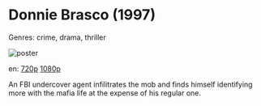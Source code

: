 # Donnie Brasco (1997)

Genres: crime, drama, thriller

![poster](http://image.tmdb.org/t/p/w500/niqDLxwZ6GF0GLKUlkdKnOWfsvb.jpg)

en:
  [720p](magnet:?xt=urn:btih:3DAAB9B3421206CD21A7776F26C11D8980E3731D&tr=udp://glotorrents.pw:6969/announce&tr=udp://tracker.opentrackr.org:1337/announce&tr=udp://torrent.gresille.org:80/announce&tr=udp://tracker.openbittorrent.com:80&tr=udp://tracker.coppersurfer.tk:6969&tr=udp://tracker.leechers-paradise.org:6969&tr=udp://p4p.arenabg.ch:1337&tr=udp://tracker.internetwarriors.net:1337)
  [1080p](magnet:?xt=urn:btih:9B15687B515F5DBB17312A8D6DEE6EC003D371D8&tr=udp://glotorrents.pw:6969/announce&tr=udp://tracker.opentrackr.org:1337/announce&tr=udp://torrent.gresille.org:80/announce&tr=udp://tracker.openbittorrent.com:80&tr=udp://tracker.coppersurfer.tk:6969&tr=udp://tracker.leechers-paradise.org:6969&tr=udp://p4p.arenabg.ch:1337&tr=udp://tracker.internetwarriors.net:1337)
  


An FBI undercover agent infilitrates the mob and finds himself identifying more with the mafia life at the expense of his regular one.